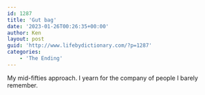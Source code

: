 ```yaml
---
id: 1287
title: 'Gut bag'
date: '2023-01-26T00:26:35+00:00'
author: Ken
layout: post
guid: 'http://www.lifebydictionary.com/?p=1287'
categories:
    - 'The Ending'
---
```


My mid-fifties approach. I yearn for the company of people I barely remember.
